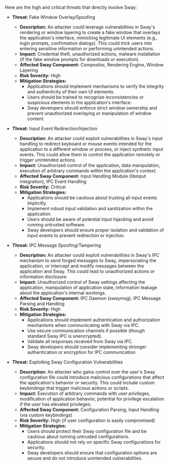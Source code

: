 Here are the high and critical threats that directly involve Sway:

* **Threat:** Fake Window Overlay/Spoofing
    * **Description:** An attacker could leverage vulnerabilities in Sway's rendering or window layering to create a fake window that overlays the application's interface, mimicking legitimate UI elements (e.g., login prompts, confirmation dialogs). This could trick users into entering sensitive information or performing unintended actions.
    * **Impact:** Credential theft, unauthorized actions, malware installation (if the fake window prompts for downloads or execution).
    * **Affected Sway Component:** Compositor, Rendering Engine, Window Layering
    * **Risk Severity:** High
    * **Mitigation Strategies:**
        * Applications should implement mechanisms to verify the integrity and authenticity of their own UI elements.
        * Users should be trained to recognize inconsistencies or suspicious elements in the application's interface.
        * Sway developers should enforce strict window ownership and prevent unauthorized overlaying or manipulation of window content.

* **Threat:** Input Event Redirection/Injection
    * **Description:** An attacker could exploit vulnerabilities in Sway's input handling to redirect keyboard or mouse events intended for the application to a different window or process, or inject synthetic input events. This could allow them to control the application remotely or trigger unintended actions.
    * **Impact:** Unauthorized control of the application, data manipulation, execution of arbitrary commands within the application's context.
    * **Affected Sway Component:** Input Handling Module (libinput integration), IPC Event Handling
    * **Risk Severity:** Critical
    * **Mitigation Strategies:**
        * Applications should be cautious about trusting all input events implicitly.
        * Implement robust input validation and sanitization within the application.
        * Users should be aware of potential input hijacking and avoid running untrusted software.
        * Sway developers should ensure proper isolation and validation of input events to prevent redirection or injection.

* **Threat:** IPC Message Spoofing/Tampering
    * **Description:** An attacker could exploit vulnerabilities in Sway's IPC mechanism to send forged messages to Sway, impersonating the application, or intercept and modify messages between the application and Sway. This could lead to unauthorized actions or information disclosure.
    * **Impact:** Unauthorized control of Sway settings affecting the application, manipulation of application state, information leakage about the application's internal workings.
    * **Affected Sway Component:** IPC Daemon (swaymsg), IPC Message Parsing and Handling
    * **Risk Severity:** High
    * **Mitigation Strategies:**
        * Applications should implement authentication and authorization mechanisms when communicating with Sway via IPC.
        * Use secure communication channels if possible (though standard Sway IPC is unencrypted).
        * Validate all responses received from Sway via IPC.
        * Sway developers should consider implementing stronger authentication or encryption for IPC communication.

* **Threat:** Exploiting Sway Configuration Vulnerabilities
    * **Description:** An attacker who gains control over the user's Sway configuration file could introduce malicious configurations that affect the application's behavior or security. This could include custom keybindings that trigger malicious actions or scripts.
    * **Impact:** Execution of arbitrary commands with user privileges, modification of application behavior, potential for privilege escalation if the user has elevated privileges.
    * **Affected Sway Component:** Configuration Parsing, Input Handling (via custom keybindings)
    * **Risk Severity:** High (if user configuration is easily compromised)
    * **Mitigation Strategies:**
        * Users should protect their Sway configuration file and be cautious about running untrusted configurations.
        * Applications should not rely on specific Sway configurations for security.
        * Sway developers should ensure that configuration options are secure and do not introduce unintended vulnerabilities.